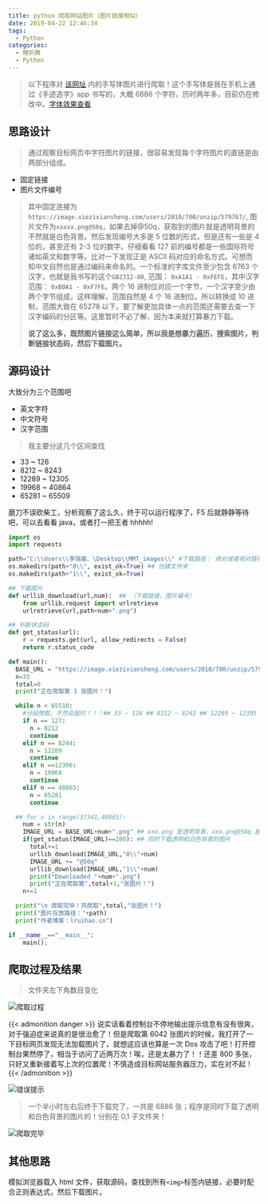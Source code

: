 ```yaml
---
title: python 爬取网站图片（图片链接相似）
date: 2019-04-22 12:46:34
tags:
  - Python
categories:
  - 瞎折腾
  - Python
---
```


> 以下程序对 [该网址](https://hw.xiezixiansheng.com/mobile.php?c=Grzkreader&a=fontshowPics&u=qbfRl8gPF2s-&z=Kqz%2FRroVGYc-&share=1&from=singlemessage) 内的手写体图片进行爬取！这个手写体是我在手机上通过《手迹造字》app 书写的，大概 6886 个字符，历时两年多，目前仍在修改中。[字体效果查看](/projects/font-mmt/)

<!--more-->

## 思路设计

> 通过观察目标网页中字符图片的链接，很容易发现每个字符图片的直链是由两部分组成。

- 固定链接
- 图片文件编号

> 其中固定连接为`https://image.xiezixiansheng.com/users/2010/700/unzip/579767/`, 图片文件为`xxxxx.png@50q`，如果去掉@50q，获取到的图片就是透明背景的不然就是白色背景。然后发现编号大多是 5 位数的形式，但是还有一些是 4 位的，甚至还有 2-3 位的数字。仔细看看 127 前的编号都是一些国际符号诸如英文和数字等。比对一下发现正是 ASCII 码对应的命名方式。可想而知中文自然也是通过编码来命名的。一个标准的字库文件至少包含 6763 个汉字，也就是我书写的这个`GB2312-80`, 范围： `0xA1A1 - 0xFEFE`，其中汉字范围： `0xB0A1 - 0xF7FE`。两个 16 进制位对应一个字节，一个汉字至少由两个字节组成，这样理解，范围自然是 4 个 16 进制位。所以转换成 10 进制，范围大致在 65278 以下。要了解更加具体一点的范围还需要去查一下汉字编码的分区等。这里暂时不必了解，因为本来就打算暴力下载。
>
> **说了这么多，既然图片链接这么简单，所以我是想暴力遍历，搜索图片，判断链接状态码，然后下载图片。**

## 源码设计

大致分为三个范围吧

- 英文字符
- 中文符号
- 汉字范围

> 我主要分这几个区间查找

- 33 ~ 126
- 8212 ~ 8243
- 12289 ~ 12305
- 19968 ~ 40864
- 65281 ~ 65509

磨刀不误砍柴工，分析观察了这么久，终于可以运行程序了，F5 后就静静等待吧，可以去看看 java，或者打一把王者 hhhhh!

```python
import os
import requests

path="C:\\Users\\李瑞豪、\Desktop\\MMT_images\\" #下载路径： 绝对或者相对路径比如。/image/
os.makedirs(path+"0\\", exist_ok=True) ## 创建文件夹
os.makedirs(path+"1\\", exist_ok=True)

## 下载图片
def urllib_download(url,num):  ## （下载链接，图片编号）
    from urllib.request import urlretrieve
    urlretrieve(url,path+num+".png")

## 判断状态码
def get_status(url):
    r = requests.get(url, allow_redirects = False)
    return r.status_code

def main():
  BASE_URL = "https://image.xiezixiansheng.com/users/2010/700/unzip/579767/"
  n=33
  total=0
  print("正在爬取第 1 张图片！")

  while n < 65510:
    #分段爬取，不然会超时！！！## 33 ~ 126 ## 8212 ~ 8243 ## 12289 ~ 12305 ## 19968 ~ 40864 ## 65281 ~ 65509
    if n == 127:
      n = 8212
      continue
    elif n == 8244:
      n = 12289
      continue
    elif n ==12306:
      n = 19968
      continue
    elif n == 40865:
      n = 65281
      continue

  ## for n in range(37341,40865):
    num = str(n)
    IMAGE_URL = BASE_URL+num+".png" ## xxx.png 是透明背景，xxx.png@50q 是白色背景，分别存放在 0，1 文件夹 p 是中小 w 是小图
    if(get_status(IMAGE_URL)==200): ## 同时下载透明和白色背景的图片
      total+=1
      urllib_download(IMAGE_URL,"0\\"+num)
      IMAGE_URL += "@50q"
      urllib_download(IMAGE_URL,"1\\"+num)
      print("Downloaded "+num+".png")
      print("正在爬取第",total+1,"张图片！")
    n+=1

  print("\n 爬取完毕！共爬取",total,"张图片！")
  print("图片存放路径："+path)
  print("作者博客：lruihao.cn")

if __name__=="__main__":
    main();
```

## 爬取过程及结果

> 文件夹左下角数目变化

![爬取过程](images/mmtpy.gif '爬取过程')

{{< admonition danger >}}
说实话看着控制台不停地输出提示信息有没有很爽，对于强迫症来说真的是很治愈了！但是爬取第 6042 张图片的时候，我打开了一下目标网页发现无法加载图片了，就想这应该也算是一次 Dos 攻击了吧！打开控制台果然停了，相当于访问了近两万次！唉，还是太暴力了！！还差 800 多张，只好又重新接着写上次的位置爬！不慎造成目标网站服务器压力，实在对不起！
{{< /admonition >}}

![错误提示](images/error.png '错误提示')

> 一个半小时左右后终于下载完了，一共是 6886 张；程序是同时下载了透明和白色背景的图片的！分别在 0,1 子文件夹！

![爬取完毕](images/jieguo.png '爬取完毕')

## 其他思路

模拟浏览器载入 html 文件，获取源码，查找到所有`<img>`标签内链接，必要时配合正则表达式，然后下载图片。

